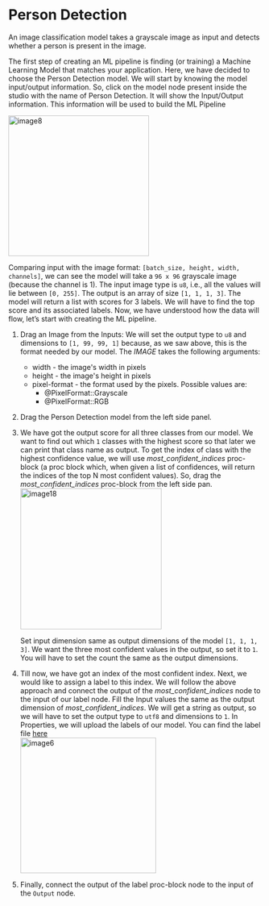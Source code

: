 # Person Detection

An image classification model takes a grayscale image as input and detects whether a person is present in the image.

The first step of creating an ML pipeline is finding (or training) a Machine Learning Model that matches your application. Here, we have decided to choose the Person Detection model. We will start by knowing the model input/output information. So, click on the model node present inside the studio with the name of Person Detection. It will show the Input/Output information. This information will be used to build the ML Pipeline

<img width="279" alt="image8" src="https://user-images.githubusercontent.com/50593567/156827906-50ede245-eaa2-4418-a2dd-9011d15bd269.png"/>

Comparing input with the image format: `[batch_size, height, width, channels]`, we can see the model will take a `96 x 96` grayscale image (because the channel is 1). The input image type is `u8`, i.e., all the values will lie between `[0, 255]`. The output is an array of size `[1, 1, 1, 3]`. The model will return a list with scores for 3 labels. We will have to find the top score and its associated labels. Now, we have understood how the data will flow, let’s start with creating the ML pipeline.

1. Drag an Image from the Inputs:
   We will set the output type to `u8` and dimensions to `[1, 99, 99, 1]` because, as we saw above, this is the format needed by our model.
   The _IMAGE_ takes the following arguments:
   - width - the image's width in pixels
   - height - the image's height in pixels
   - pixel-format - the format used by the pixels. Possible values are:
     - @PixelFormat::Grayscale
     - @PixelFormat::RGB
2. Drag the Person Detection model from the left side panel.
3. We have got the output score for all three classes from our model. We want to find out which `1` classes with the highest score so that later we can print that class name as output. To get the index of class with the highest confidence value, we will use _most_confident_indices_ proc-block (a proc block which, when given a list of confidences, will return the indices of the top N most confident values). So, drag the _most_confident_indices_ proc-block from the left side pan.
   <img width="280" alt="image18" src="https://user-images.githubusercontent.com/50593567/156829594-0b6dbe24-2438-4d67-9f9e-54179b961cd5.png"/>  
   
   Set input dimension same as output dimensions of the model `[1, 1, 1, 3]`. We want the three most confident values in the output, so set it to `1`. You will have to set the count the same as the output dimensions.
4. Till now, we have got an index of the most confident index. Next, we would like to assign a label to this index. We will follow the above approach and connect the output of the _most_confident_indices_ node to the input of our label node. Fill the Input values the same as the output dimension of _most_confident_indices_. We will get a string as output, so we will have to set the output type to `utf8` and dimensions to `1`. In Properties, we will upload the labels of our model. You can find the label file [here](https://drive.google.com/file/d/1srrXUYVG1-LoRYC75iyDVY6iz2t_oStb/view?usp=sharing)  
   <img width="269" alt="image6" src="https://user-images.githubusercontent.com/50593567/156829790-2ab4ba3e-63a1-48e6-b3b7-3eeef35707ae.png"/>

5. Finally, connect the output of the label proc-block node to the input of the `Output` node.
